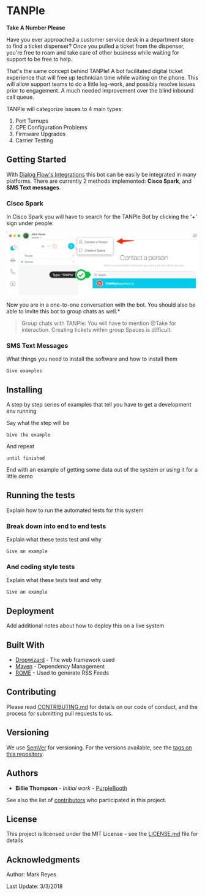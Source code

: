 # TANPle 
**Take A Number Please**

Have you ever approached a customer service desk in a department store to find a ticket dispenser? Once you pulled a ticket from the dispenser, you're free to roam and take care of other business while waiting for support to be free to help.

That's the same concept behind TANPle! A bot facilitated digital ticket experience that will free up technician time while waiting on the phone. This will allow support teams to do a little leg-work, and possibly resolve issues prior to engagement. A much needed improvement over the blind inbound call queue. 

TANPle will categorize issues to 4 main types:
1) Port Turnups
2) CPE Configuration Problems
3) Firmware Upgrades
4) Carrier Testing


Getting Started
------------
With [Dialog Flow's Integrations](https://dialogflow.com/docs/integrations/) this bot can be easily be integrated in many platforms.
There are currently 2 methods implemented: **Cisco Spark**, and **SMS Text messages**. 

### Cisco Spark

In Cisco Spark you will have to search for the TANPle Bot by clicking the '+' sign under people: 

![Getting Started Spark](www/getting_started_spark.png)

Now you are in a one-to-one conversation with the bot.
You should also be able to invite this bot to group chats as well.*

> Group chats with TANPle: You will have to mention @Take for interaction. Creating tickets within group Spaces is difficult. 

### SMS Text Messages

What things you need to install the software and how to install them

```
Give examples
```

Installing
------------

A step by step series of examples that tell you have to get a development env running

Say what the step will be

```
Give the example
```

And repeat

```
until finished
```

End with an example of getting some data out of the system or using it for a little demo

## Running the tests

Explain how to run the automated tests for this system

### Break down into end to end tests

Explain what these tests test and why

```
Give an example
```

### And coding style tests

Explain what these tests test and why

```
Give an example
```

## Deployment

Add additional notes about how to deploy this on a live system

## Built With

* [Dropwizard](http://www.dropwizard.io/1.0.2/docs/) - The web framework used
* [Maven](https://maven.apache.org/) - Dependency Management
* [ROME](https://rometools.github.io/rome/) - Used to generate RSS Feeds

## Contributing

Please read [CONTRIBUTING.md](https://gist.github.com/PurpleBooth/b24679402957c63ec426) for details on our code of conduct, and the process for submitting pull requests to us.

## Versioning

We use [SemVer](http://semver.org/) for versioning. For the versions available, see the [tags on this repository](https://github.com/your/project/tags).

## Authors

* **Billie Thompson** - *Initial work* - [PurpleBooth](https://github.com/PurpleBooth)

See also the list of [contributors](https://github.com/your/project/contributors) who participated in this project.

## License

This project is licensed under the MIT License - see the [LICENSE.md](LICENSE.md) file for details

## Acknowledgments

Author: Mark Reyes 

Last Update: 3/3/2018
